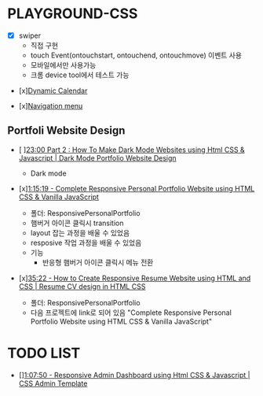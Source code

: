 # PLAYGROUND-CSS

* [x] swiper
    * 직접 구현
    * touch Event(ontouchstart, ontouchend, ontouchmove) 이벤트 사용
    * 모바일에서만 사용가능
    * 크롬 device tool에서 테스트 가능

* [x][Dynamic Calendar](https://www.youtube.com/watch?v=0LnecKau04Y&t=144)

* [x][Navigation menu](https://www.youtube.com/watch?v=pubrK_AmqRg)

## Portfoli Website Design

* [ ][23:00 Part 2 : How To Make Dark Mode Websites using Html CSS & Javascript | Dark Mode Portfolio Website Design](https://www.youtube.com/watch?v=coVtdZRoAFc&t=0s)
    * Dark mode

* [x][1:15:19 - Complete Responsive Personal Portfolio Website using HTML CSS & Vanilla JavaScript](https://www.youtube.com/watch?v=FJjLXEDWKMg)
    * 폴더: ResponsivePersonalPortfolio
    * 햄버거 아이콘 클릭시 transition
    * layout 잡는 과정을 배울 수 있었음
    * resposive 작업 과정을 배울 수 있었음
    * 기능
        * 반응형 햄버거 아이콘 클릭시 메뉴 전환

* [x][35:22 - How to Create Responsive Resume Website using HTML and CSS | Resume CV design in HTML CSS](https://www.youtube.com/watch?v=hnjHCmaUVPg)
    * 폴더: ResponsivePersonalPortfolio
    * 다음 프로젝트에 link로 되어 있음 "Complete Responsive Personal Portfolio Website using HTML CSS & Vanilla JavaScript"

# TODO LIST

* [][1:07:50 - Responsive Admin Dashboard using Html CSS & Javascript | CSS Admin Template](https://www.youtube.com/watch?v=gdA1G5h-D80)
